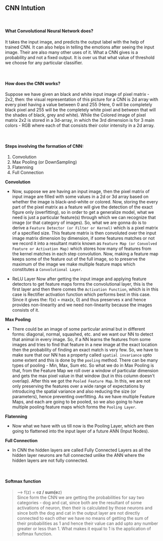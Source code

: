 ## **CNN Intution**

<br>

#### **What Convolutional Neural Network does?**
It takes the input image, and predicts the output label with the help of trained CNN. It can also helps in telling the
emotions after seeing the input image. Their are also many other uses of it. What a CNN gives is a probability and not a 
fixed output. It is over us that what value of threshold we choose for any particular classifier.

<br>

#### **How does the CNN works?**
Suppose we have given an black and white input image of pixel matrix - 2x2, then: the visual representation of this picture
for a CNN is 2d array with every pixel having a value between 0 and 255 (Here, 0 will be completely black pixel and 255 will
be the completely white pixel and between that will the shades of black, grey and white). While the Colored image of pixel
matrix 2x2 is stored in a 3d-array, in which the 3rd dimension is for 3 main colors - RGB where each of that consists their
color intensity in a 2d array.

<br>

#### Steps involving the formation of CNN:
1. Convolution
2. Max Pooling (or DownSampling)
3. Flatenning
4. Full Connection

**Convolution**
- Now, suppose we are having an input image, then the pixel matrix of input image are filled with some values in a 2d or
    3d array based on whether the image is black-and-white or colored. Now, storing the every part of the pixel matrix as a
    feature will give the detection of the exact figure only (overfitting), so in order to get a generalize model, what we 
    need is just a particular feature(s) through which we can recognize that image (or that category of images). So, what we
    are gonna do is to derive a `Feature Detector (or Filter or Kernel)` which is a pixel matrix of a specified size. This
    feature matrix is then convoluted over the input image matrix dimension by dimension, if some features matches or not we 
    record it into a resultant matrix known as `Feature Map (or Convolved Feature or Activation Map)` which stores how many
    of features from the kernel matches in each step convolution.
    Now, making a feature map keeps some of the feature out of the full image, so to preserve the maximum of the image we 
    make multiple feature maps which constitutes a `Convolutional Layer`.

- ReLU Layer
    Now after getting the input image and applying feature detectors to get feature maps forms the convolutional layer,
    this is the first layer and then there comes the `Activation Function`, which is in this case is Rectifier activation
    function which performs best in this case. Since it gives the: f(x) = max(x, 0) and thus preserves x and hence provides
    non-linearity and we need non-linearity because the images consists of it.    

**Max Pooling**
- There could be an image of some particular animal but in different forms: diagonal, normal, squashed, etc. and we want
    our NN to detect that animal in every image. So, if a NN learns the features from some images and tries to find that
    feature in a new image at the exact location then the probability of finding an exact match is very few. So, we have 
    to make sure that our NN has a property called `spatial invariance` upto some extent and this is done by the `pooling`
    method. There can be many types of pooling - Min, Max, Sum etc.
    So what we do in Max Pooling is that, from the Feature Map we roll over a window of particular dimension and gets the 
    max pixel value in that window (but in this column doesn't overlap). After this we got the `Pooled Feature Map`. In 
    this, we are not only preserving the features over a wide range of expectations by introducing the spatial variance
    and also reducing the size (or parameters), hence preventing overfitting.
    As we have multiple Feature Maps, and each are going to be pooled, so we also going to have multiple pooling feature
    maps which forms the `Pooling Layer`.
    
**Flatenning**
- Now what we have with us till now is the Pooling Layer, which are then going to flattened into the input layer of a
    future ANN (Input Nodes).

**Full Connection**
- In CNN the hidden layers are called Fully Connected Layers as all the hidden layer neurons are full connected unlike the
    ANN where the hidden layers are not fully connected.

<br>

#### **Softmax function**
>   --> f(z) = e**z / sum(e**z) <br>
Since form the CNN we are getting the probabilities for say two categories - dog and cat, since both are the resultant of 
some activations of neuron, then their is calculated by those neurons and since both the dog and cat in the output layer are
not directly connected to each other we have no means of getting the sum of their probabilities as 1 and hence their value
can add upto any number greater or less than 1. What makes it equal to 1 is the application of softmax function.
